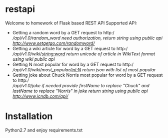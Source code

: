 # restapi
Welcome to homework of Flask based REST API
Supported API:
 - Getting a random word by a GET request to http:/<address>/api/v1.0/random_word
    need authorization, return string
    using public api http://www.setgetgo.com/randomword/
 - Getting a wiki article for word by a GET request to http:/<address>/api/v1.0/wiki/<string:word>
    return unicode of article in WikiText format
    using wiki public api
 - Getting N most popular for word by a GET request to http:/<address>/api/v1.0/wiki/most_popular/<int:N>
    return json with list of most popular
 - Getting joke about Chuck Norris most popular for word by a GET request to http:/<address>/api/v1.0/joke
    if needed provide firstName to replace "Chuck" and lastName to replace "Norris" in joke 
    return string
    using public api http://www.icndb.com/api/
 

# Installation
Python2.7 and enjoy requirements.txt 

